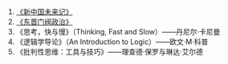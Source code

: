1. [《新中国未来记》](http://)  <!-- 链接需补全 -->
2. [《东晋门阀政治》](东晋门阀政治.md)
3. 《思考，快与慢》（Thinking, Fast and Slow）——丹尼尔·卡尼曼
4. 《逻辑学导论》（An Introduction to Logic）——欧文·M·科普
5. 《批判性思维：工具与技巧》——理查德·保罗与琳达·艾尔德




